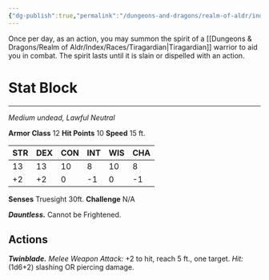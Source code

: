 ```yaml
---
{"dg-publish":true,"permalink":"/dungeons-and-dragons/realm-of-aldr/index/artifacts/ring-of-ancient-honor/"}
---
```


Once per day, as an action, you may summon the spirit of a [[Dungeons & Dragons/Realm of Aldr/Index/Races/Tiragardian\|Tiragardian]] warrior to aid you in combat. The spirit lasts until it is slain or dispelled with an action.
# Stat Block
---
*Medium undead, Lawful Neutral*

**Armor Class** 12
**Hit Points** 10
**Speed** 15 ft.

| **STR** | DEX | CON | INT | WIS | CHA |
| ------- | --- | --- | --- | --- | --- |
| 13      | 13  | 10  | 8   | 10  | 8   |
| +2      | +2  | 0   | -1  | 0   | -1  |

**Senses** Truesight 30ft.
**Challenge** N/A

***Dauntless.*** Cannot be Frightened.
## Actions
***Twinblade.*** *Melee Weapon Attack:* +2 to hit, reach 5 ft., one target. 
*Hit:* (1d6+2) slashing OR piercing damage.